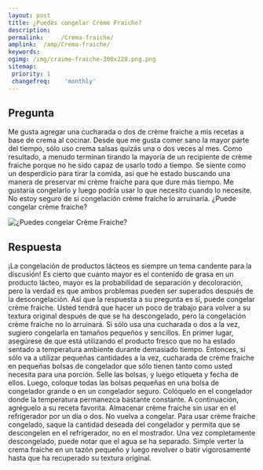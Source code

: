 ```yaml
---
layout: post
title: ¿Puedes congelar Crème Fraiche?  
description: 
permalink:     /Crema-fraiche/
amplink:  /amp/Crema-fraiche/
keywords: 
ogimg: /img/craime-fraiche-300x228.png.png
sitemap:
 priority: 1
 changefreq:    'monthly'
---
```




## Pregunta

Me gusta agregar una cucharada o dos de crème fraiche a mis recetas a base de crema al cocinar. Desde que me gusta comer sano la mayor parte del tiempo, sólo uso crema salsas quizás una o dos veces al mes. Como resultado, a menudo terminan tirando la mayoría de un recipiente de crème fraiche porque no he sido capaz de usarlo todo a tiempo. Se siente como un desperdicio para tirar la comida, así que he estado buscando una manera de preservar mi crème fraiche para que dure más tiempo. Me gustaría congelarlo y luego podría usar lo que necesito cuando lo necesite. No estoy seguro de si congelación crème fraiche lo arruinaría. ¿Puede congelar crème fraiche?


![¿Puedes congelar Crème Fraiche?](https://sepuedecongelar.com/img/craime-fraiche-300x228.png "¿Puedes congelar Crème Fraiche?" )


## Respuesta

¡La congelación de productos lácteos es siempre un tema candente para la discusión! Es cierto que cuanto mayor es el contenido de grasa en un producto lácteo, mayor es la probabilidad de separación y decoloración, pero la verdad es que ambos problemas pueden ser superados después de la descongelación. Así que la respuesta a su pregunta es sí, puede congelar crème fraiche. Usted tendrá que hacer un poco de trabajo para volver a su textura original después de que se ha descongelado, pero la congelación crème fraiche no lo arruinará. Si sólo usa una cucharada o dos a la vez, sugiero congelarla en tamaños pequeños y sencillos.
En primer lugar, asegúrese de que está utilizando el producto fresco que no ha estado sentado a temperatura ambiente durante demasiado tiempo. Entonces, si sólo va a utilizar pequeñas cantidades a la vez, cucharada de crème fraiche en pequeñas bolsas de congelador que sólo tienen tanto como usted necesita para una porción. Selle las bolsas, y luego etiqueta y fecha de ellos. Luego, coloque todas las bolsas pequeñas en una bolsa de congelador grande o en un congelador seguro. Colóquelo en el congelador donde la temperatura permanezca bastante constante. A continuación, agréguelo a su receta favorita. Almacenar crème fraiche sin usar en el refrigerador por un día o dos. No vuelva a congelar.
Para usar crème fraiche congelado, saque la cantidad deseada del congelador y permita que se descongelen en el refrigerador, no en el mostrador. Una vez completamente descongelado, puede notar que el agua se ha separado. Simple verter la crema fraiche en un tazón pequeño y luego revolver o batir vigorosamente hasta que ha recuperado su textura original.